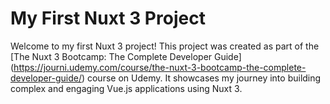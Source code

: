 # My First Nuxt 3 Project

Welcome to my first Nuxt 3 project! This project was created as part of the
[The Nuxt 3 Bootcamp: The Complete Developer Guide] (https://journi.udemy.com/course/the-nuxt-3-bootcamp-the-complete-developer-guide/)
course on Udemy. It showcases my journey into building complex and engaging Vue.js applications using Nuxt 3.
